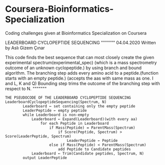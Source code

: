 # Coursera-Bioinformatics-Specialization
Coding challenges given at Bioinformatics Specialization on Coursera

LEADERBOARD CYCLOPEPTIDE SEQUENCING
"""""""
04.04.2020
Written by Aslı Gizem Çınar

This code finds the best sequence that can most closely create the given experimental spectrum(experimental_spec)
(which is a mass spectrometry outcome of an unknown cyclopeptide.) by using branch and bound algorithm.
The branching step adds every amino acid to a peptide.(function starts with an empty peptide.)
(accepts the aas with same mass as one. I and L, K and Q)
Bounding step trims the outcome of the branching step with respect to N.
"""""""

    THE PSEUDOCODE OF THE LEADERBOARD CYCLOPEPTIDE SEQUENCING
    LeaderboardCyclopeptideSequencing(Spectrum, N)
            Leaderboard ← set containing only the empty peptide
            LeaderPeptide ← empty peptide
            while Leaderboard is non-empty
                Leaderboard ← Expand(Leaderboard)(with every aa)
                    for each Peptide in Leaderboard
                        if Mass(Peptide) = ParentMass(Spectrum)
                            if Score(Peptide, Spectrum) > Score(LeaderPeptide, Spectrum)
                                LeaderPeptide ← Peptide
                        else if Mass(Peptide) < ParentMass(Spectrum)
                            add Peptide to Candidate peptides
                Leaderboard ← Trim(Candidate peptides, Spectrum, N)
            output LeaderPeptide

